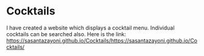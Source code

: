 # Cocktails

I have created a website which displays a cocktail menu. Individual cocktails can be searched also. Here is the link: https://sasantazayoni.github.io/Cocktails/https://sasantazayoni.github.io/Cocktails/
